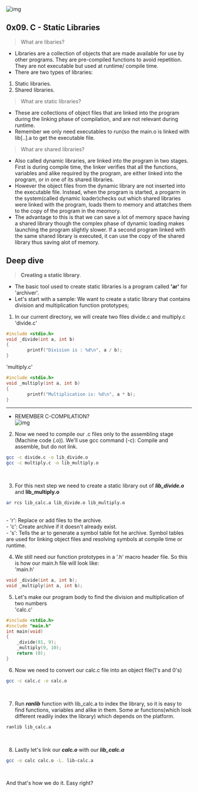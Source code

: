 ![img](https://bizzy.org/_next/image?url=https%3A%2F%2Fbizzy.ams3.digitaloceanspaces.com%2Fprod%2Fcompanies%2Fbe%2Flogos%2Feb0dfadf-e8cd-427a-9a37-68bed6e72ca6%2F350782512.png&w=128&q=75)
## 0x09. C - Static Libraries
> What are libaries?<br>
- Libraries are a collection of objects that are made available for use by other programs. They are pre-compiled functions to avoid repetition. They are not executable but used at runtime/ compile time.<br>
- There are two types of libraries:<br>
1. Static libraries.<br>
2. Shared libraries.<br>

> What are static libraries?<br>
- These are collections of object files that are linked into the program during the linking phase of compilation, and are not relevant during runtime.<br>
- Remember we only need executables to run(so the main.o is linked with lib[..].a to get the executable file.<br>

> What are shared libraries?<br>
- Also called dynamic libraries, are linked into the program in two stages. First is during compile time, the linker verifies that all the functions, variables and alike required by the program, are either linked into the program, or in one of its shared libraries.<br>
- However the object files from the dynamic library are not inserted into the executable file. Instead, when the program is started, a progarm in the system(called dynamic loader)checks out which shared libraries were linked with the program, loads them to memory and attatches them to the copy of the program in the meomory.<br>
- The advantage to this is that we can save a lot of memory space having a shared library though the complex phase of dynamic loading makes launching the program slightly slower. If a second program linked with the same shared library is executed, it can use the copy of the shared library thus saving alot of memory.<br>

## Deep dive
> __Creating a static library__.<br>
- The basic tool used to create static libraries is a program called **'ar'** for 'archiver'.<br>
- Let's start with a sample: We want to create a static library that contains division and multiplication function prototypes;<br>
1. In our current directory, we will create two files divide.c and multiply.c<br>
'divide.c'
```c
#include <stdio.h>
void _divide(int a, int b)
{
        printf("Division is : %d\n", a / b);
}

```
'multiply.c'
```c
#include <stdio.h>
void _multiply(int a, int b)
{
        printf("Multiplication is: %d\n", a * b);
}
```
---
- REMEMBER C-COMPILATION?<br>
![img](https://cdn.nerdyelectronics.com/wp-content/webp-express/webp-images/uploads/2017/07/GCC_CompilationProcess.png.webp)
2. Now we need to compile our .c files only to the assembling stage (Machine code (.o)). We'll use gcc command (-c): Compile and assemble, but do not link.<br>
```bash
gcc -c divide.c -o lib_divide.o
gcc -c multiply.c -o lib_multiply.o
```
<br>

3. For this next step we need to create a static library out of ___lib_divide.o___ and __lib_multiply.o__<br>
```bash
ar rcs lib_calc.a lib_divide.o lib_multiply.o
```
<br>
- 'r': Replace or add files to the archive.<br>
- 'c': Create archive if it doesn't already exist.<br>
- 's': Tells the ar to generate a symbol table fot he archive. Symbol tables are used for linking object files and resolving symbols at compile time or runtime.<br>

4. We still need our function prototypes in a '.h' macro header file. So this is how our main.h file will look like:<br>
'main.h'
```c
void _divide(int a, int b);
void _multiply(int a, int b);
```

5. Let's make our program body to find the division and multiplication of two numbers<br>
'calc.c'
```c
#include <stdio.h>
#include "main.h"
int main(void)
{
	_divide(81, 9);
	_multiply(9, 10);
	return (0);
}
```

6. Now we need to convert our calc.c file into an object file(1's and 0's)<br>
```bash
gcc -c calc.c -o calc.o
```
<br>

7. Run ___ranlib___ function with lib_calc.a to index the library, so it is easy to find functions, variables and alike in them. Some ar functions(which look different readily index the library) which depends on the platform.
```bash
ranlib lib_calc.a
```
<br>

8. Lastly let's link our ___calc.o___ with our ___lib_calc.a___<br>
```bash
gcc -o calc calc.o -L. lib-calc.a
```
<br>

And that's how we do it. Easy right?
